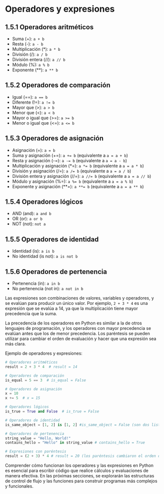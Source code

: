 # Operadores y expresiones

## 1.5.1 Operadores aritméticos
- Suma (+): `a + b`
- Resta (-): `a - b`
- Multiplicación (*): `a * b`
- División (/): `a / b`
- División entera (//): `a // b`
- Módulo (%): `a % b`
- Exponente (**): `a ** b`

## 1.5.2 Operadores de comparación
- Igual (==): `a == b`
- Diferente (!=): `a != b`
- Mayor que (>): `a > b`
- Menor que (<): `a < b`
- Mayor o igual que (>=): `a >= b`
- Menor o igual que (<=): `a <= b`

## 1.5.3 Operadores de asignación
- Asignación (=): `a = b`
- Suma y asignación (+=): `a += b` (equivalente a `a = a + b`)
- Resta y asignación (-=): `a -= b` (equivalente a `a = a - b`)
- Multiplicación y asignación (*=): `a *= b` (equivalente a `a = a * b`)
- División y asignación (/=): `a /= b` (equivalente a `a = a / b`)
- División entera y asignación (//=): `a //= b` (equivalente a `a = a // b`)
- Módulo y asignación (%=): `a %= b` (equivalente a `a = a % b`)
- Exponente y asignación (**=): `a **= b` (equivalente a `a = a ** b`)

## 1.5.4 Operadores lógicos
- AND (and): `a and b`
- OR (or): `a or b`
- NOT (not): `not a`

## 1.5.5 Operadores de identidad
- Identidad (is): `a is b`
- No identidad (is not): `a is not b`

## 1.5.6 Operadores de pertenencia
- Pertenencia (in): `a in b`
- No pertenencia (not in): `a not in b`

Las expresiones son combinaciones de valores, variables y operadores, y se evalúan para producir un único valor. Por ejemplo, `2 + 3 * 4` es una expresión que se evalúa a 14, ya que la multiplicación tiene mayor precedencia que la suma.

La precedencia de los operadores en Python es similar a la de otros lenguajes de programación, y los operadores con mayor precedencia se evalúan antes que los de menor precedencia. Los paréntesis se pueden utilizar para cambiar el orden de evaluación y hacer que una expresión sea más clara.

Ejemplo de operadores y expresiones:

```python
# Operadores aritméticos
result = 2 + 3 * 4  # result = 14

# Operadores de comparación
is_equal = 5 == 3  # is_equal = False

# Operadores de asignación
x = 10
x += 5  # x = 15

# Operadores lógicos
is_true = True and False  # is_true = False

# Operadores de identidad
is_same_object = [1, 2] is [1, 2] #is_same_object = False (son dos listas diferentes con los mismos valores)

# Operadores de pertenencia
string_value = "Hello, World!"
contains_hello = "Hello" in string_value # contains_hello = True

# Expresiones con paréntesis
result = (2 + 3) * 4 # result = 20 (los paréntesis cambiaron el orden de evaluación)
```
Comprender cómo funcionan los operadores y las expresiones en Python es esencial para escribir código que realice cálculos y evaluaciones de manera efectiva. En las próximas secciones, se explorarán las estructuras de control de flujo y las funciones para construir programas más complejos y funcionales.
